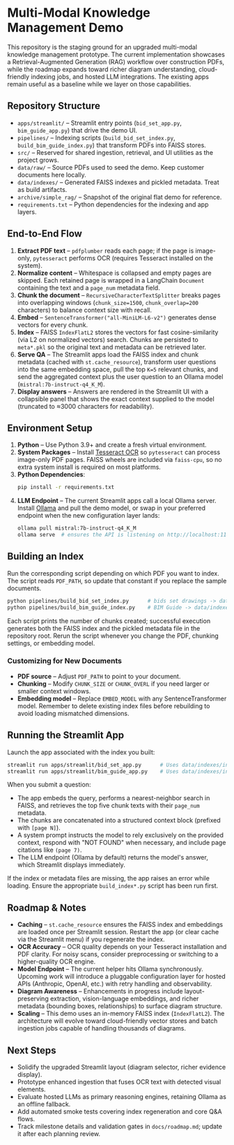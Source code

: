 # Multi-Modal Knowledge Management Demo

This repository is the staging ground for an upgraded multi-modal knowledge management prototype. The current implementation showcases a Retrieval-Augmented Generation (RAG) workflow over construction PDFs, while the roadmap expands toward richer diagram understanding, cloud-friendly indexing jobs, and hosted LLM integrations. The existing apps remain useful as a baseline while we layer on those capabilities.

## Repository Structure

- `apps/streamlit/` – Streamlit entry points (`bid_set_app.py`, `bim_guide_app.py`) that drive the demo UI.
- `pipelines/` – Indexing scripts (`build_bid_set_index.py`, `build_bim_guide_index.py`) that transform PDFs into FAISS stores.
- `src/` – Reserved for shared ingestion, retrieval, and UI utilities as the project grows.
- `data/raw/` – Source PDFs used to seed the demo. Keep customer documents here locally.
- `data/indexes/` – Generated FAISS indexes and pickled metadata. Treat as build artifacts.
- `archive/simple_rag/` – Snapshot of the original flat demo for reference.
- `requirements.txt` – Python dependencies for the indexing and app layers.

## End-to-End Flow

1. **Extract PDF text** – `pdfplumber` reads each page; if the page is image-only, `pytesseract` performs OCR (requires Tesseract installed on the system).
2. **Normalize content** – Whitespace is collapsed and empty pages are skipped. Each retained page is wrapped in a LangChain `Document` containing the text and a `page_num` metadata field.
3. **Chunk the document** – `RecursiveCharacterTextSplitter` breaks pages into overlapping windows (`chunk_size=1500`, `chunk_overlap=200` characters) to balance context size with recall.
4. **Embed** – `SentenceTransformer("all-MiniLM-L6-v2")` generates dense vectors for every chunk.
5. **Index** – FAISS `IndexFlatL2` stores the vectors for fast cosine-similarity (via L2 on normalized vectors) search. Chunks are persisted to `meta*.pkl` so the original text and metadata can be retrieved later.
6. **Serve QA** – The Streamlit apps load the FAISS index and chunk metadata (cached with `st.cache_resource`), transform user questions into the same embedding space, pull the top `K=5` relevant chunks, and send the aggregated context plus the user question to an Ollama model (`mistral:7b-instruct-q4_K_M`).
7. **Display answers** – Answers are rendered in the Streamlit UI with a collapsible panel that shows the exact context supplied to the model (truncated to ≈3000 characters for readability).

## Environment Setup

1. **Python** – Use Python 3.9+ and create a fresh virtual environment.
2. **System Packages** – Install [Tesseract OCR](https://github.com/tesseract-ocr/tesseract) so `pytesseract` can process image-only PDF pages. FAISS wheels are included via `faiss-cpu`, so no extra system install is required on most platforms.
3. **Python Dependencies**:
   ```bash
   pip install -r requirements.txt
   ```
4. **LLM Endpoint** – The current Streamlit apps call a local Ollama server. Install [Ollama](https://ollama.ai/) and pull the demo model, or swap in your preferred endpoint when the new configuration layer lands:
   ```bash
   ollama pull mistral:7b-instruct-q4_K_M
   ollama serve  # ensures the API is listening on http://localhost:11434
   ```

## Building an Index

Run the corresponding script depending on which PDF you want to index. The script reads `PDF_PATH`, so update that constant if you replace the sample documents.

```bash
python pipelines/build_bid_set_index.py      # bids set drawings -> data/indexes/index.faiss
python pipelines/build_bim_guide_index.py    # BIM Guide -> data/indexes/index1.faiss
```

Each script prints the number of chunks created; successful execution generates both the FAISS index and the pickled metadata file in the repository root. Rerun the script whenever you change the PDF, chunking settings, or embedding model.

### Customizing for New Documents

- **PDF source** – Adjust `PDF_PATH` to point to your document.
- **Chunking** – Modify `CHUNK_SIZE` or `CHUNK_OVERL` if you need larger or smaller context windows.
- **Embedding model** – Replace `EMBED_MODEL` with any SentenceTransformer model. Remember to delete existing index files before rebuilding to avoid loading mismatched dimensions.

## Running the Streamlit App

Launch the app associated with the index you built:

```bash
streamlit run apps/streamlit/bid_set_app.py      # Uses data/indexes/index.faiss + meta.pkl
streamlit run apps/streamlit/bim_guide_app.py    # Uses data/indexes/index1.faiss + meta1.pkl
```

When you submit a question:
- The app embeds the query, performs a nearest-neighbor search in FAISS, and retrieves the top five chunk texts with their `page_num` metadata.
- The chunks are concatenated into a structured context block (prefixed with `[page N]`).
- A system prompt instructs the model to rely exclusively on the provided context, respond with "NOT FOUND" when necessary, and include page citations like `(page 7)`.
- The LLM endpoint (Ollama by default) returns the model's answer, which Streamlit displays immediately.

If the index or metadata files are missing, the app raises an error while loading. Ensure the appropriate `build_index*.py` script has been run first.

## Roadmap & Notes

- **Caching** – `st.cache_resource` ensures the FAISS index and embeddings are loaded once per Streamlit session. Restart the app (or clear cache via the Streamlit menu) if you regenerate the index.
- **OCR Accuracy** – OCR quality depends on your Tesseract installation and PDF clarity. For noisy scans, consider preprocessing or switching to a higher-quality OCR engine.
- **Model Endpoint** – The current helper hits Ollama synchronously. Upcoming work will introduce a pluggable configuration layer for hosted APIs (Anthropic, OpenAI, etc.) with retry handling and observability.
- **Diagram Awareness** – Enhancements in progress include layout-preserving extraction, vision-language embeddings, and richer metadata (bounding boxes, relationships) to surface diagram structure.
- **Scaling** – This demo uses an in-memory FAISS index (`IndexFlatL2`). The architecture will evolve toward cloud-friendly vector stores and batch ingestion jobs capable of handling thousands of diagrams.

## Next Steps

- Solidify the upgraded Streamlit layout (diagram selector, richer evidence display).
- Prototype enhanced ingestion that fuses OCR text with detected visual elements.
- Evaluate hosted LLMs as primary reasoning engines, retaining Ollama as an offline fallback.
- Add automated smoke tests covering index regeneration and core Q&A flows.
- Track milestone details and validation gates in `docs/roadmap.md`; update it after each planning review.
